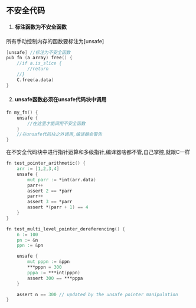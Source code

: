 ## 不安全代码

1. #### 标注函数为不安全函数

所有手动控制内存的函数要标注为[unsafe]

```v
[unsafe] //标注为不安全函数
pub fn (a array) free() {
	//if a.is_slice {
		//return
	//}
	C.free(a.data)
}
```

2. #### unsafe函数必须在unsafe代码块中调用

```v
fn my_fn() {
	unsafe {
		//在这里才能调用不安全函数
	}
	//在unsafe代码块之外调用,编译器会警告
}
```

在不安全代码块中进行指针运算和多级指针,编译器啥都不管,自己掌控,就跟C一样

```v
fn test_pointer_arithmetic() {
	arr := [1,2,3,4]
	unsafe {
		mut parr := *int(arr.data)
		parr++
		assert 2 == *parr
		parr++
		assert 3 == *parr
		assert *(parr + 1) == 4
	}
}

fn test_multi_level_pointer_dereferencing() {
	n := 100
	pn := &n
	ppn := &pn

	unsafe {
		mut pppn := &ppn
		***pppn = 300
		pppa := ***int(pppn)
		assert 300 == ***pppa
	}

	assert n == 300 // updated by the unsafe pointer manipulation
}
```

